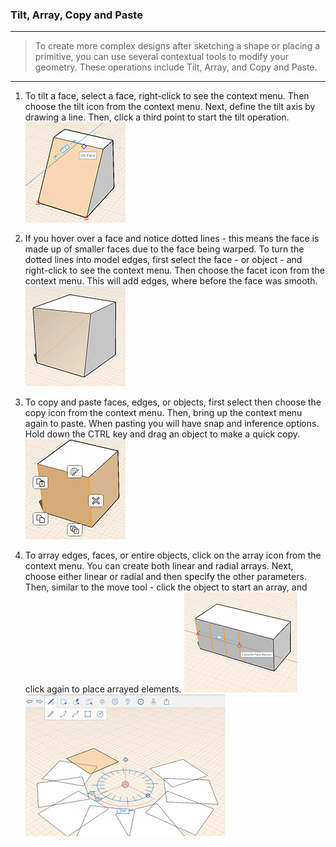 ### Tilt, Array, Copy and Paste

---
> To create more complex designs after sketching a shape or placing a primitive, you can use several contextual tools to modify your geometry. These operations include Tilt, Array, and Copy and Paste.

---


1. To tilt a face, select a face, right-click to see the context menu. Then choose the tilt icon from the context menu. Next, define the tilt axis by drawing a line. Then, click a third point to start the tilt operation.
    ![](images/GUID-022529D4-9944-4CDB-ADF6-D08529200147-low.png)

2. If you hover over a face and notice dotted lines - this means the face is made up of smaller faces due to the face being warped. To turn the dotted lines into model edges, first select the face - or object - and right-click to see the context menu. Then choose the facet icon from the context menu. This will add edges, where before the face was smooth.
    ![](images/GUID-1884ED02-ADCB-48FF-8673-22ABCD275704-low.png)

3. To copy and paste faces, edges, or objects, first select then choose the copy icon from the context menu. Then, bring up the context menu again to paste. When pasting you will have snap and inference options. Hold down the CTRL key and drag an object to make a quick copy.
    ![](images/GUID-4096EFD8-2277-4EF8-8295-13308C75CC51-low.png)

4. To array edges, faces, or entire objects, click on the array icon from the context menu. You can create both linear and radial arrays. Next, choose either linear or radial and then specify the other parameters. Then, similar to the move tool - click the object to start an array, and click again to place arrayed elements.
    ![](images/GUID-EE2A0DBE-4C81-493E-8C92-B9656DB45D9B-low.png)
    ![](images/GUID-09C2339D-E234-4464-9FC0-44C6435DAFB7-low.png)